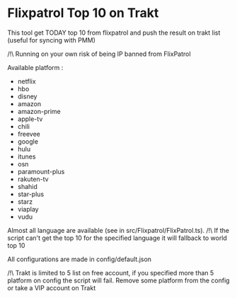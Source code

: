 # Flixpatrol Top 10 on Trakt

This tool get TODAY top 10 from flixpatrol and push the result on trakt list (useful for syncing with PMM)

/!\ Running on your own risk of being IP banned from FlixPatrol 

Available platform :
* netflix
* hbo
* disney
* amazon
* amazon-prime
* apple-tv
* chili
* freevee
* google
* hulu
* itunes
* osn
* paramount-plus
* rakuten-tv
* shahid
* star-plus
* starz
* viaplay
* vudu

Almost all language are available (see in src/Flixpatrol/FlixPatrol.ts).
/!\ If the script can't get the top 10 for the specified language it will fallback to world top 10

All configurations are made in config/default.json

/!\ Trakt is limited to 5 list on free account, if you specified more than 5 platform on config the script will fail.
Remove some platform from the config or take a VIP account on Trakt
